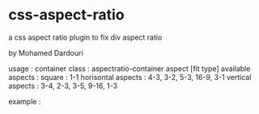 # css-aspect-ratio
a css aspect ratio plugin to fix div aspect ratio

by Mohamed Dardouri

usage :
	container class : 
		aspectratio-container aspect [fit type]
	available aspects :
		square		      	: 1-1
		horisontal aspects	: 4-3, 3-2, 5-3, 16-9, 3-1
		vertical aspects	: 3-4, 2-3, 3-5, 9-16, 1-3

example :
<div class="aspectratio-container 4-3 fit-width">
	<div class="aspectratio-content">
		<!--content-->
	</div>
</div>
